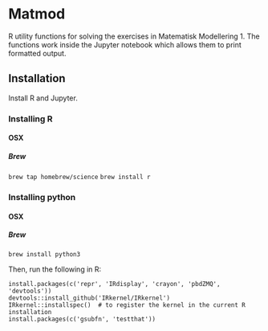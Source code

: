 # Matmod

R utility functions for solving the exercises in Matematisk
Modellering 1. The functions work inside the Jupyter notebook which
allows them to print formatted output.

## Installation

Install R and Jupyter.

### Installing R
#### OSX
##### Brew
`brew tap homebrew/science`
`brew install r`

### Installing python
#### OSX
##### Brew
`brew install python3`


Then, run the following in R:

```
install.packages(c('repr', 'IRdisplay', 'crayon', 'pbdZMQ', 'devtools'))
devtools::install_github('IRkernel/IRkernel')
IRkernel::installspec()  # to register the kernel in the current R installation
install.packages(c('gsubfn', 'testthat'))
```
